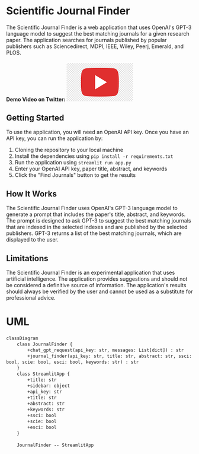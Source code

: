 # Scientific Journal Finder

The Scientific Journal Finder is a web application that uses OpenAI's GPT-3 language model to suggest the best matching journals for a given research paper. The application searches for journals published by popular publishers such as Sciencedirect, MDPI, IEEE, Wiley, Peerj, Emerald, and PLOS.

#### Demo Video on Twitter: [![Journal Finder Demo Video](youtube.png)](https://twitter.com/i/status/1639401847495487492)




## Getting Started

To use the application, you will need an OpenAI API key. Once you have an API key, you can run the application by:

1. Cloning the repository to your local machine
2. Install the dependencies using `pip install -r requirements.txt`
3. Run the application using `streamlit run app.py`
4. Enter your OpenAI API key, paper title, abstract, and keywords
5. Click the "Find Journals" button to get the results

## How It Works

The Scientific Journal Finder uses OpenAI's GPT-3 language model to generate a prompt that includes the paper's title, abstract, and keywords. The prompt is designed to ask GPT-3 to suggest the best matching journals that are indexed in the selected indexes and are published by the selected publishers. GPT-3 returns a list of the best matching journals, which are displayed to the user.

## Limitations

The Scientific Journal Finder is an experimental application that uses artificial intelligence. 
The application provides suggestions and should not be considered a definitive source of information. 
The application's results should always be verified by the user and cannot be used as a substitute for professional advice.

# UML
```mermaid
classDiagram
    class JournalFinder {
        +chat_gpt_request(api_key: str, messages: List[dict]) : str
        +journal_finder(api_key: str, title: str, abstract: str, ssci: bool, scie: bool, esci: bool, keywords: str) : str
    }
    class StreamlitApp {
        +title: str
        +sidebar: object
        +api_key: str
        +title: str
        +abstract: str
        +keywords: str
        +ssci: bool
        +scie: bool
        +esci: bool
    }

    JournalFinder -- StreamlitApp
```

